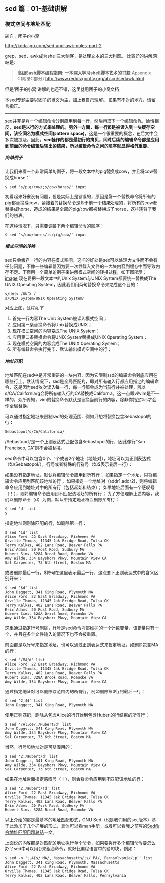 ## sed 篇：01-基础讲解
### 模式空间与地址匹配
转自：团子的小窝

http://kodango.com/sed-and-awk-notes-part-2

grep，sed，awk成为shell三大剑客，是处理文本的三大利器。
比较好的讲解网站是:
>**高级Bash脚本编程指南: 一本深入学习shell脚本艺术的书籍**
Appendix C(附录C部分)
>http://www.reddragonfly.org/abscn/sedawk.html

但是‘团子的小窝’讲解的也还不错，这里就用团子的小窝文档

本sed专题主要以团子的博文为主，加上我自己理解。
如果有不对的地方，请留言指正。
***

sed并非是将一个编辑命令分别应用到每一行，然后再取下一个编辑命令。恰恰相反，**sed是以行的方式来处理的。另外一方面，每一行都是被读入到一块缓存空间，该空间名为模式空间(pattern space)**，这是一个很重要的概念，在后文中会多次被提及。因此，**sed操作的都是最初行的拷贝，同时后续的编辑命令都是应用到前面的命令编辑后输出的结果，所以编辑命令之间的顺序就显得格外重要**。
##### 简单例子
让我们来看一个非常简单的例子，将一段文本中的pig替换成cow，并且将cow替换成horse：


```
$ sed 's/pig/cow/;s/cow/hores/' input
```

初看起来好像没有问题，但是实际上是错误的，原因是第一个替换命令将所有的pig都替换成cow，紧接着的替换命令是基于前一个结果处理的，将所有的cow都替换成horse，造成的结果是全部的pig/cow都被替换成了horse，这样违背了我们的初衷。

在这种情况下，只需要调换下两个编辑命令的顺序：


```
$ sed 's/cow/hores/;s/pig/cow/' input
```

##### 模式空间的转换
sed只会缓存一行的内容在模式空间，这样的好处是sed可以处理大文件而不会有任何问题，不像一些编辑器因为要一次性载入文件的一大块内容到缓存中而导致内存不足。下面用一个简单的例子来讲解模式空间的转换过程，如下图所示：
[image](http://kodango.oss.aliyuncs.com/2013/05/sed_pattern_space.png)
现在要把一段文本中的Unix System与UNIX System都要统一替换成The UNIX Operating System，因此我们用两句替换命令来完成这个目的：


```
s/Unix /UNIX /
s/UNIX System/UNIX Operating System/
```

对应上图，过程如下：

1. 首先一行内容The Unix System被读入模式空间；
2. 应用第一条替换命令将Unix替换成UNIX；
3. 现在模式空间的内容变成The UNIX System；
4. 应用第二条替换命令将UNIX System替换成UNIX Operating System；
5. 现在模式空间的内容变成The UNIX Operating System；
6. 所有编辑命令执行完毕，默认输出模式空间中的行；

##### 地址匹配
地址匹配在sed中是非常重要的一块内容，因为它限制sed的编辑命令到底应用在哪些行上。默认情况下，sed是全局匹配的，即对所有输入行都应用指定的编辑命令，这是因为sed依次读入每一行，每一行都会成为当前行并被处理，所以s/CA/California/g会将所有输入行的CA替换成California。这一点跟vi/vim是不一样的，众所周知，vim的替换命令默认是替换当前行的内容，除非你指定%s才会作全局替换。

可以通过指定地址来限制sed的处理范围，例如只想将替换包含Sebastopol的行：


```
Sebastopol/s/CA/California/
```
/Sebastopol/是一个正则表达式匹配包含Sebastopol的行，因此像行“San Francisco, CA”则不会被替换。

sed命令中可以包含0个、1个或者2个地址（地址对），地址可以为正则表达式（如/Sebastopol/），行号或者特殊的行符号（如$表示最后一行）：

如果没有指定地址，默认将编辑命令应用到所有行；
如果指定一个地址，只将编辑命令应用到匹配该地址的行；
如果指定一个地址对（addr1,addr2)，则将编辑命令应用到地址对中的所有行（包括起始和结束）；
如果地址后面有一个感叹号（！），则将编辑命令应用到不匹配该地址的所有行；
为了方便理解上述内容，我们以删除命令（d）为例，默认不指定地址将会删除所有行：


```
$ sed 'd' list 
$
```
指定地址则删除匹配的行，如删除第一行：


```
$ sed '1d' list 
Alice Ford, 22 East Broadway, Richmond VA
Orville Thomas, 11345 Oak Bridge Road, Tulsa OK
Terry Kalkas, 402 Lans Road, Beaver Falls PA
Eric Adams, 20 Post Road, Sudbury MA
Hubert Sims, 328A Brook Road, Roanoke VA
Amy Wilde, 334 Bayshore Pkwy, Mountain View CA
Sal Carpenter, 73 6th Street, Boston MA
```
或者删除最后一行，$符号在这里表示最后一行，这点要下正则表达式中的含义区别开来：

```
$ sed '$d' list 
John Daggett, 341 King Road, Plymouth MA
Alice Ford, 22 East Broadway, Richmond VA
Orville Thomas, 11345 Oak Bridge Road, Tulsa OK
Terry Kalkas, 402 Lans Road, Beaver Falls PA
Eric Adams, 20 Post Road, Sudbury MA
Hubert Sims, 328A Brook Road, Roanoke VA
Amy Wilde, 334 Bayshore Pkwy, Mountain View CA
```

这里通过指定行号删除，行号是sed命令内部维护的一个计数变量，该变量只有一个，并且在多个文件输入的情况下也不会被重置。

前面都是以行号来指定地址，也可以通过正则表达式来指定地址，如删除包含MA的行：

```
$ sed '/MA/d' list 
Alice Ford, 22 East Broadway, Richmond VA
Orville Thomas, 11345 Oak Bridge Road, Tulsa OK
Terry Kalkas, 402 Lans Road, Beaver Falls PA
Hubert Sims, 328A Brook Road, Roanoke VA
Amy Wilde, 334 Bayshore Pkwy, Mountain View CA
```
通过指定地址对可以删除该范围内的所有行，例如删除第3行到最后一行：


```
$ sed '2,$d' list 
John Daggett, 341 King Road, Plymouth MA
```
使用正则匹配，删除从包含Alice的行开始到包含Hubert的行结束的所有行：


```
$ sed '/Alice/,/Hubert/d' list 
John Daggett, 341 King Road, Plymouth MA
Amy Wilde, 334 Bayshore Pkwy, Mountain View CA
Sal Carpenter, 73 6th Street, Boston MA
```
当然，行号和地址对是可以混用的：


```
$ sed '2,/Hubert/d' list 
John Daggett, 341 King Road, Plymouth MA
Amy Wilde, 334 Bayshore Pkwy, Mountain View CA
Sal Carpenter, 73 6th Street, Boston MA
```

如果在地址后面指定感叹号（！），则会将命令应用到不匹配该地址的行：


```
$ sed '2,/Hubert/!d' list 
Alice Ford, 22 East Broadway, Richmond VA
Orville Thomas, 11345 Oak Bridge Road, Tulsa OK
Terry Kalkas, 402 Lans Road, Beaver Falls PA
Eric Adams, 20 Post Road, Sudbury MA
Hubert Sims, 328A Brook Road, Roanoke VA
```

以上介绍的都是最基本的地址匹配形式，GNU Sed（也是我们用的sed版本）基于此添加了几个扩展的形式，具体可以看man手册，或者可以看我之前写的[Sed命令地址匹配问题总结](http://kodango.com/sed-address-matching-summary)一文。

上面说的内容都是对匹配的地址执行单个命令，如果要执行多个编辑命令要怎么办？sed中可以用{}来组合命令，就好比编程语言中的语句块，例如：
```
$ sed -n '1,4{s/ MA/, Massachusetts/;s/ PA/, Pennsylvania/;p}' list 
John Daggett, 341 King Road, Plymouth, Massachusetts
Alice Ford, 22 East Broadway, Richmond VA
Orville Thomas, 11345 Oak Bridge Road, Tulsa OK
Terry Kalkas, 402 Lans Road, Beaver Falls, Pennsylvania
```
